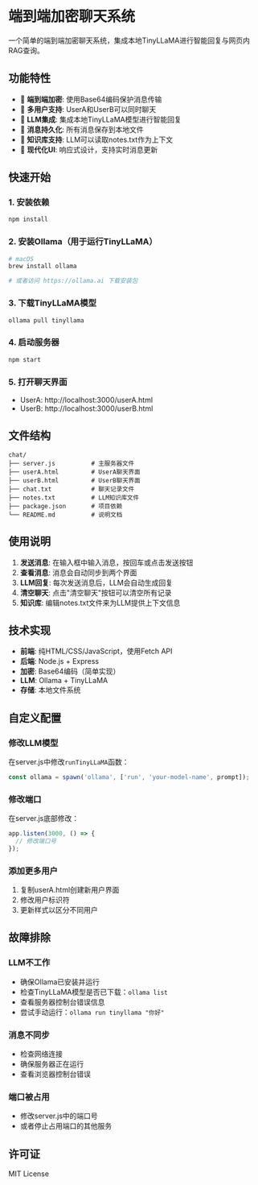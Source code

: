 # 端到端加密聊天系统

一个简单的端到端加密聊天系统，集成本地TinyLLaMA进行智能回复与网页内RAG查询。

## 功能特性

- 🔐 **端到端加密**: 使用Base64编码保护消息传输
- 👥 **多用户支持**: UserA和UserB可以同时聊天
- 🤖 **LLM集成**: 集成本地TinyLLaMA模型进行智能回复
- 💾 **消息持久化**: 所有消息保存到本地文件
- 📝 **知识库支持**: LLM可以读取notes.txt作为上下文
- 🎨 **现代化UI**: 响应式设计，支持实时消息更新

## 快速开始

### 1. 安装依赖

```bash
npm install
```

### 2. 安装Ollama（用于运行TinyLLaMA）

```bash
# macOS
brew install ollama

# 或者访问 https://ollama.ai 下载安装包
```

### 3. 下载TinyLLaMA模型

```bash
ollama pull tinyllama
```

### 4. 启动服务器

```bash
npm start
```

### 5. 打开聊天界面

- UserA: http://localhost:3000/userA.html
- UserB: http://localhost:3000/userB.html

## 文件结构

```
chat/
├── server.js          # 主服务器文件
├── userA.html         # UserA聊天界面
├── userB.html         # UserB聊天界面
├── chat.txt           # 聊天记录文件
├── notes.txt          # LLM知识库文件
├── package.json       # 项目依赖
└── README.md          # 说明文档
```

## 使用说明

1. **发送消息**: 在输入框中输入消息，按回车或点击发送按钮
2. **查看消息**: 消息会自动同步到两个界面
3. **LLM回复**: 每次发送消息后，LLM会自动生成回复
4. **清空聊天**: 点击"清空聊天"按钮可以清空所有记录
5. **知识库**: 编辑notes.txt文件来为LLM提供上下文信息

## 技术实现

- **前端**: 纯HTML/CSS/JavaScript，使用Fetch API
- **后端**: Node.js + Express
- **加密**: Base64编码（简单实现）
- **LLM**: Ollama + TinyLLaMA
- **存储**: 本地文件系统

## 自定义配置

### 修改LLM模型

在server.js中修改`runTinyLLaMA`函数：

```javascript
const ollama = spawn('ollama', ['run', 'your-model-name', prompt]);
```

### 修改端口

在server.js底部修改：

```javascript
app.listen(3000, () => {
  // 修改端口号
});
```

### 添加更多用户

1. 复制userA.html创建新用户界面
2. 修改用户标识符
3. 更新样式以区分不同用户

## 故障排除

### LLM不工作
- 确保Ollama已安装并运行
- 检查TinyLLaMA模型是否已下载：`ollama list`
- 查看服务器控制台错误信息
- 尝试手动运行：`ollama run tinyllama "你好"`

### 消息不同步
- 检查网络连接
- 确保服务器正在运行
- 查看浏览器控制台错误

### 端口被占用
- 修改server.js中的端口号
- 或者停止占用端口的其他服务

## 许可证

MIT License
